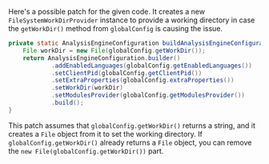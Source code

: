 Here's a possible patch for the given code. It creates a new `FileSystemWorkDirProvider` instance to provide a working directory in case the `getWorkDir()` method from `globalConfig` is causing the issue.

```java
private static AnalysisEngineConfiguration buildAnalysisEngineConfiguration() {
    File workDir = new File(globalConfig.getWorkDir());
    return AnalysisEngineConfiguration.builder()
            .addEnabledLanguages(globalConfig.getEnabledLanguages())
            .setClientPid(globalConfig.getClientPid())
            .setExtraProperties(globalConfig.extraProperties())
            .setWorkDir(workDir)
            .setModulesProvider(globalConfig.getModulesProvider())
            .build();
}
```

This patch assumes that `globalConfig.getWorkDir()` returns a string, and it creates a `File` object from it to set the working directory. If `globalConfig.getWorkDir()` already returns a `File` object, you can remove the `new File(globalConfig.getWorkDir())` part.